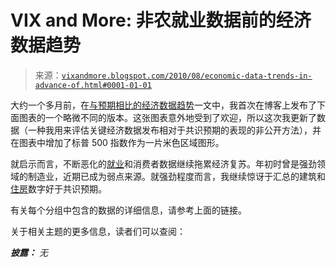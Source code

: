 <!--yml

分类：未分类

日期：2024-05-18 17:05:23

-->

# VIX and More: 非农就业数据前的经济数据趋势

> 来源：[`vixandmore.blogspot.com/2010/08/economic-data-trends-in-advance-of.html#0001-01-01`](http://vixandmore.blogspot.com/2010/08/economic-data-trends-in-advance-of.html#0001-01-01)

大约一个多月前，在[与预期相比的经济数据趋势](http://vixandmore.blogspot.com/2010/07/trends-in-economic-data-relative-to.html)一文中，我首次在博客上发布了下面图表的一个略微不同的版本。这张图表意外地受到了欢迎，所以这次我更新了数据（一种我用来评估关键经济数据发布相对于共识预期的表现的非公开方法），并在图表中增加了标普 500 指数作为一片米色区域图形。

就启示而言，不断恶化的[就业](http://vixandmore.blogspot.com/search/label/nonfarm%20payrolls)和消费者数据继续拖累经济复苏。年初时曾是强劲领域的制造业，近期已成为弱点来源。就强劲程度而言，我继续惊讶于汇总的建筑和[住房](http://vixandmore.blogspot.com/search/label/housing)数字好于共识预期。

有关每个分组中包含的数据的详细信息，请参考上面的链接。

关于相关主题的更多信息，读者们可以查阅：

***披露：*** *无*
